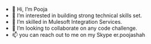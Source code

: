 - 👋 Hi, I’m Pooja
- 👀 I’m interested in building strong technical skills set.
- 🌱 I’m skilled in Mulesoft Integration Services.
- 💞️ I’m looking to collaborate on any code challenge.
- 📫 you can reach out to me on my Skype er.poojashah

<!---
PoojaHauper/PoojaHauper is a ✨ special ✨ repository because its `README.md` (this file) appears on your GitHub profile.
You can click the Preview link to take a look at your changes.
--->
